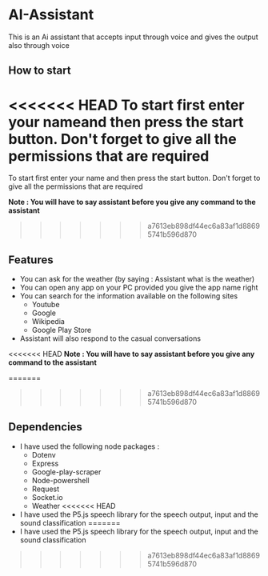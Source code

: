 # AI-Assistant
This is an Ai assistant that accepts input through voice and gives the output also through voice

## How to start
<<<<<<< HEAD
To start first enter your nameand then press the start button. Don't forget to give all the permissions that are required
=======
To start first enter your name and then press the start button. Don't forget to give all the permissions that are required

**Note : You will have to say assistant before you give any command to the assistant**
>>>>>>> a7613eb898df44ec6a83af1d88695741b596d870

## Features
* You can ask for the weather (by saying : Assistant what is the weather) 
* You can open any app on your PC provided you give the app name right
* You can search for the information available on the following sites
	* Youtube
	* Google
	* Wikipedia
	* Google Play Store
* Assistant will also respond to the casual conversations

<<<<<<< HEAD
**Note : You will have to say assistant before you give any command to the assistant**

=======
>>>>>>> a7613eb898df44ec6a83af1d88695741b596d870
## Dependencies
* I have used the following node packages :
	* Dotenv
	* Express
	* Google-play-scraper
	* Node-powershell
	* Request
	* Socket.io
	* Weather
<<<<<<< HEAD
* I have used the P5.js speech library for the speech output, input and the sound classification
=======
* I have used the P5.js speech library for the speech output, input and the sound classification
>>>>>>> a7613eb898df44ec6a83af1d88695741b596d870
